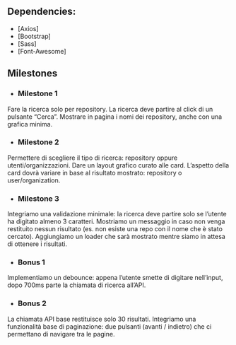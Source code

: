 ## Dependencies:
- [Axios]
- [Bootstrap]
- [Sass]
- [Font-Awesome]


## Milestones
- ### Milestone 1
Fare la ricerca solo per repository.
La ricerca deve partire al click di un pulsante “Cerca”.
Mostrare in pagina i nomi dei repository, anche con una grafica minima.

- ### Milestone 2
Permettere di scegliere il tipo di ricerca: repository oppure utenti/organizzazioni.
Dare un layout grafico curato alle card.
L’aspetto della card dovrà variare in base al risultato mostrato: repository o user/organization.

- ### Milestone 3
Integriamo una validazione minimale: la ricerca deve partire solo se l’utente ha digitato almeno 3 caratteri.
Mostriamo un messaggio in caso non venga restituito nessun risultato (es. non esiste una repo con il nome che è stato cercato).
Aggiungiamo un loader che sarà mostrato mentre siamo in attesa di ottenere i risultati.

- ### Bonus 1
Implementiamo un debounce: appena l’utente smette di digitare nell’input, dopo 700ms parte la chiamata di ricerca all’API.

- ### Bonus 2
La chiamata API base restituisce solo 30 risultati. Integriamo una funzionalità base di paginazione: due pulsanti (avanti / indietro) che ci permettano di navigare tra le pagine.